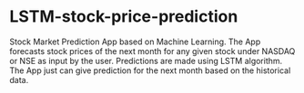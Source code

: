 ﻿# LSTM-stock-price-prediction
Stock Market Prediction App based on Machine Learning. The App forecasts stock prices of the next month for any given stock under NASDAQ or NSE as input by the user. Predictions are made using  LSTM algorithm. The  App just can give prediction for the next month based on the historical data.
